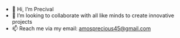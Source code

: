 - 👋 Hi, I’m Precival
- 🤝 I’m looking to collaborate with all like minds to create innovative projects 
- 📫 Reach me via my email: amosprecious45@gmail.com

<!---
xoxobytes/xoxobytes is a ✨ special ✨ repository because its `README.md` (this file) appears on your GitHub profile.
You can click the Preview link to take a look at your changes.
--->
